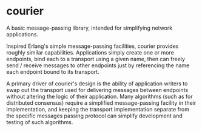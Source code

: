 courier
=======

A basic message-passing library, intended for simplifying network applications.

Inspired Erlang's simple message-passing facilities, courier provides roughly similar capabilities.  Applications simply 
create one or more endpoints, bind each to a transport using a given name, then can freely send / receive messages to
other endpoints just by referencing the name each endpoint bound to its transport.

A primary driver of courier's design is the ability of application writers to swap out the transport used for
delivering messages between endpoints without altering the logic of their application.  Many algorithms (such as for
distributed consensus) require a simplified message-passing facility in their implementation, and keeping the
transport implementation separate from the specific messages passing protocol can simplify development and testing of
such algorithms.
